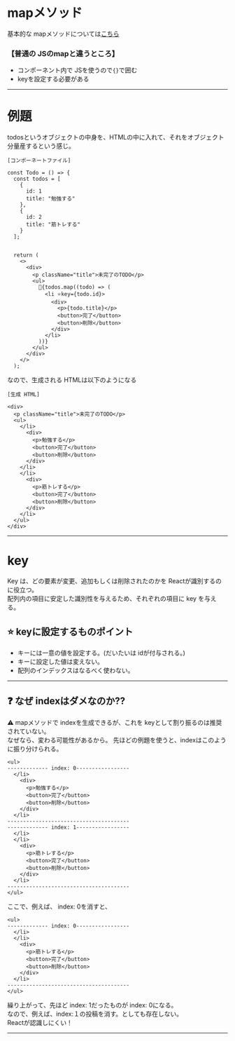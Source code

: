 # mapメソッド
基本的な mapメソッドについては[こちら](https://github.com/Tarara33/TIL/blob/main/JavaScript/%E3%83%A1%E3%82%BD%E3%83%83%E3%83%89/map.md)

### 【普通の JSのmapと違うところ】
- コンポーネント内で JSを使うので`{}`で囲む
- keyを設定する必要がある
***

# 例題
todosというオブジェクトの中身を、HTMLの中に入れて、それをオブジェクト分量産するという感じ。
~~~
[コンポーネートファイル]

const Todo = () => {
  const todos = [
    {
      id: 1
      title: "勉強する"
    },
    {
      id: 2
      title: "筋トレする"
    }
  ];


  return (
    <>
      <div>
        <p className="title">未完了のTODO</p>
        <ul>
          🩵{todos.map((todo) => (
            <li ⭐️key={todo.id}>
              <div>
                <p>{todo.title}</p>
                <button>完了</button>
                <button>削除</button>
              </div>
            </li>
          ))}
        </ul>
      </div>
    </>
  );
~~~

なので、生成される HTMLは以下のようになる
~~~
[生成 HTML]

<div>
  <p className="title">未完了のTODO</p>
  <ul>
    </li>
      <div>
        <p>勉強する</p>
        <button>完了</button>
        <button>削除</button>
      </div>
    </li>
    </li>
      <div>
        <p>筋トレする</p>
        <button>完了</button>
        <button>削除</button>
      </div>
    </li>
  </ul>
</div>
~~~
***

# key
Key は、どの要素が変更、追加もしくは削除されたのかを Reactが識別するのに役立つ。  
配列内の項目に安定した識別性を与えるため、それぞれの項目に key を与える。

## ⭐️ keyに設定するものポイント
- キーには一意の値を設定する。(だいたいは idが付与される。)
- キーに設定した値は変えない。
- 配列のインデックスはなるべく使わない。  
***

## ❓ なぜ indexはダメなのか??
⚠️ mapメソッドで indexを生成できるが、これを keyとして割り振るのは推奨されていない。  
なぜなら、変わる可能性があるから。
先ほどの例題を使うと、indexはこのように振り分けられる。
~~~
<ul>
------------- index: 0-----------------
  </li>
    <div>
      <p>勉強する</p>
      <button>完了</button>
      <button>削除</button>
    </div>
  </li>
---------------------------------------
------------- index: 1-----------------
  </li>
  </li>
    <div>
      <p>筋トレする</p>
      <button>完了</button>
      <button>削除</button>
    </div>
  </li>
---------------------------------------
</ul>
~~~

ここで、例えば、 index: 0を消すと、
~~~
<ul>
------------- index: 0-----------------
  </li>
  </li>
    <div>
      <p>筋トレする</p>
      <button>完了</button>
      <button>削除</button>
    </div>
  </li>
---------------------------------------
</ul>
~~~
繰り上がって、先ほど index: 1だったものが index: 0になる。    
なので、例えば、index:１の投稿を消す。としても存在しない。  
Reactが認識しにくい！
***
